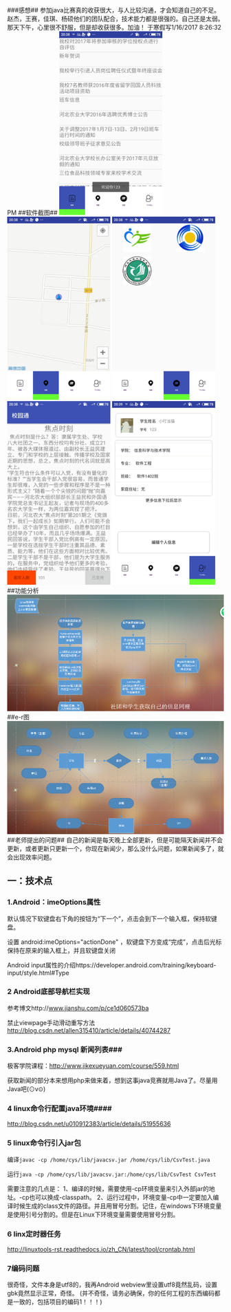 ###感想##
参加java比赛真的收获很大，与人比较沟通，才会知道自己的不足。赵杰，王赛，佳琪、杨硕他们的团队配合，技术能力都是很强的。自己还是太弱。那天下午，心里很不舒服，但是却收获很多。加油！ 于寒假写1/16/2017 8:26:32 PM
##软件截图##
<img src="images/1.jpg" width="240px"/>
<img src="images/2.jpg" width="240px"/>
<img src="images/3.jpg" width="240px"/>
<img src="images/4.jpg" width="240px"/>
<img src="images/5.jpg" width="240px"/>
##功能分析
<img src="images/6.png" width="640px"/>
##e-r图
<img src="images/7.png" width="640px"/>
##老师提出的问题## 
自己的新闻是每天晚上全部更新，但是可能隔天新闻并不会更新，或者更新只更新一个，你现在新闻少，那么没什么问题，如果新闻多了，就会出现效率问题。
## 一：技术点 ##
### 1.Android：imeOptions属性 ###
默认情况下软键盘右下角的按钮为“下一个”，点击会到下一个输入框，保持软键盘。

设置 android:imeOptions="actionDone" ，软键盘下方变成“完成”，点击后光标保持在原来的输入框上，并且软键盘关闭

Android input属性的介绍https://developer.android.com/training/keyboard-input/style.html#Type
### 2 Android底部导航栏实现 ###
参考博文http://www.jianshu.com/p/ce1d060573ba 

禁止viewpage手动滑动重写方法
http://blog.csdn.net/allen315410/article/details/40744287
### 3.Android php mysql 新闻列表###
极客学院课程：http://www.jikexueyuan.com/course/559.html

获取新闻的部分本来想用php来做来着，想到这事java竞赛就用Java了。尽量用Java吧(⊙v⊙)
### 4 linux命令行配置java环境####
http://blog.csdn.net/u010912383/article/details/51955636
### 5 linux命令行引入jar包 ###
编译` javac -cp /home/cys/lib/javacsv.jar /home/cys/lib/CsvTest.java `

运行` java -cp /home/cys/lib/javacsv.jar:/home/cys/lib/CsvTest CsvTest `

需要注意的几点是： 
   1、编译的时候，需要使用-cp环境变量来引入外部jar的地址。-cp也可以换成-classpath。 
   2、运行过程中，环境变量-cp中一定要加入编译时候生成的class文件的路径。并且用冒号分割。记住，在windows下环境变量是使用引号分割的。但是在Linux下环境变量需要使用冒号分割。 
### 6 linx定时器任务 ###
http://linuxtools-rst.readthedocs.io/zh_CN/latest/tool/crontab.html
### 7编码问题 ###
很奇怪，文件本身是utf8的，我再Android webview里设置utf8竟然乱码，设置gbk竟然显示正常，奇怪。
(并不奇怪，请务必确保，你的任何工程的东西编码都是一致的，包括项目的编码1！！！)